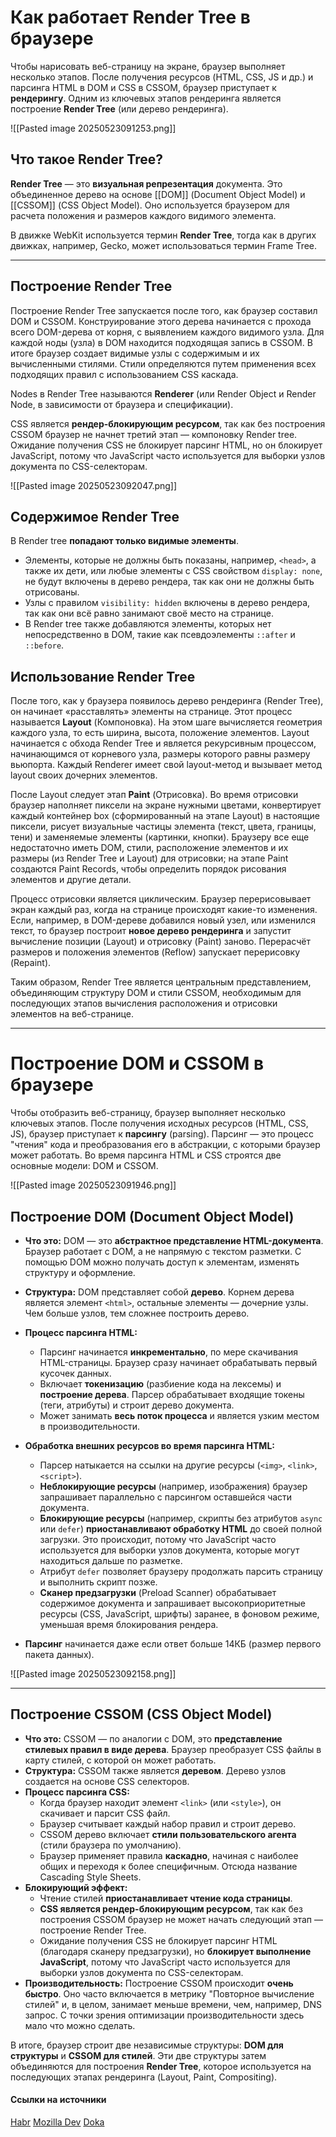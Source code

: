 

# Как работает Render Tree в браузере

Чтобы нарисовать веб-страницу на экране, браузер выполняет несколько этапов. После получения ресурсов (HTML, CSS, JS и др.) и парсинга HTML в DOM и CSS в CSSOM, браузер приступает к **рендерингу**. Одним из ключевых этапов рендеринга является построение **Render Tree** (или дерево рендеринга).

![[Pasted image 20250523091253.png]]

## Что такое Render Tree?

**Render Tree** — это **визуальная репрезентация** документа. Это объединенное дерево на основе [[DOM]] (Document Object Model) и [[CSSOM]] (CSS Object Model). Оно используется браузером для расчета положения и размеров каждого видимого элемента.

В движке WebKit используется термин **Render Tree**, тогда как в других движках, например, Gecko, может использоваться термин Frame Tree.

---

## Построение Render Tree

Построение Render Tree запускается после того, как браузер составил DOM и CSSOM. Конструирование этого дерева начинается с прохода всего DOM-дерева от корня, с выявлением каждого видимого узла. Для каждой ноды (узла) в DOM находится подходящая запись в CSSOM. В итоге браузер создает видимые узлы с содержимым и их вычисленными стилями. Стили определяются путем применения всех подходящих правил с использованием CSS каскада.

Nodes в Render Tree называются **Renderer** (или Render Object и Render Node, в зависимости от браузера и спецификации).

CSS является **рендер-блокирующим ресурсом**, так как без построения CSSOM браузер не начнет третий этап — компоновку Render tree. Ожидание получения CSS не блокирует парсинг HTML, но он блокирует JavaScript, потому что JavaScript часто используется для выборки узлов документа по CSS-селекторам.

![[Pasted image 20250523092047.png]]

## Содержимое Render Tree

В Render tree **попадают только видимые элементы**.
*   Элементы, которые не должны быть показаны, например, `<head>`, а также их дети, или любые элементы с CSS свойством `display: none`, не будут включены в дерево рендера, так как они не должны быть отрисованы.
*   Узлы с правилом `visibility: hidden` включены в дерево рендера, так как они всё равно занимают своё место на странице.
*   В Render tree также добавляются элементы, которых нет непосредственно в DOM, такие как псевдоэлементы `::after` и `::before`.

## Использование Render Tree

После того, как у браузера появилось дерево рендеринга (Render Tree), он начинает «расставлять» элементы на странице. Этот процесс называется **Layout** (Компоновка). На этом шаге вычисляется геометрия каждого узла, то есть ширина, высота, положение элементов. Layout начинается с обхода Render Tree и является рекурсивным процессом, начинающимся от корневого узла, размеры которого равны размеру вьюпорта. Каждый Renderer имеет свой layout-метод и вызывает метод layout своих дочерних элементов.

После Layout следует этап **Paint** (Отрисовка). Во время отрисовки браузер наполняет пиксели на экране нужными цветами, конвертирует каждый контейнер box (сформированный на этапе Layout) в настоящие пиксели, рисует визуальные частицы элемента (текст, цвета, границы, тени) и заменяемые элементы (картинки, кнопки). Браузеру все еще недостаточно иметь DOM, стили, расположение элементов и их размеры (из Render Tree и Layout) для отрисовки; на этапе Paint создаются Paint Records, чтобы определить порядок рисования элементов и другие детали.

Процесс отрисовки является циклическим. Браузер перерисовывает экран каждый раз, когда на странице происходят какие-то изменения. Если, например, в DOM-дереве добавился новый узел, или изменился текст, то браузер построит **новое дерево рендеринга** и запустит вычисление позиции (Layout) и отрисовку (Paint) заново. Перерасчёт размеров и положения элементов (Reflow) запускает перерисовку (Repaint).

Таким образом, Render Tree является центральным представлением, объединяющим структуру DOM и стили CSSOM, необходимым для последующих этапов вычисления расположения и отрисовки элементов на веб-странице.


---

# Построение DOM и CSSOM в браузере

Чтобы отобразить веб-страницу, браузер выполняет несколько ключевых этапов. После получения исходных ресурсов (HTML, CSS, JS), браузер приступает к **парсингу** (parsing). Парсинг — это процесс "чтения" кода и преобразования его в абстракции, с которыми браузер может работать. Во время парсинга HTML и CSS строятся две основные модели: DOM и CSSOM.

![[Pasted image 20250523091946.png]]

## Построение DOM (Document Object Model)

*   **Что это:** DOM — это **абстрактное представление HTML-документа**. Браузер работает с DOM, а не напрямую с текстом разметки. С помощью DOM можно получать доступ к элементам, изменять структуру и оформление.
*   **Структура:** DOM представляет собой **дерево**. Корнем дерева является элемент `<html>`, остальные элементы — дочерние узлы. Чем больше узлов, тем сложнее построить дерево.
*   **Процесс парсинга HTML:**
    *   Парсинг начинается **инкрементально**, по мере скачивания HTML-страницы. Браузер сразу начинает обрабатывать первый кусочек данных.
    *   Включает **токенизацию** (разбиение кода на лексемы) и **построение дерева**. Парсер обрабатывает входящие токены (теги, атрибуты) и строит дерево документа.
    *   Может занимать **весь поток процесса** и является узким местом в производительности.

*   **Обработка внешних ресурсов во время парсинга HTML:**
    *   Парсер натыкается на ссылки на другие ресурсы (`<img>`, `<link>`, `<script>`).
    *   **Неблокирующие ресурсы** (например, изображения) браузер запрашивает параллельно с парсингом оставшейся части документа.
    *   **Блокирующие ресурсы** (например, скрипты без атрибутов `async` или `defer`) **приостанавливают обработку HTML** до своей полной загрузки. Это происходит, потому что JavaScript часто используется для выборки узлов документа, которые могут находиться дальше по разметке.
    *   Атрибут `defer` позволяет браузеру продолжать парсить страницу и выполнить скрипт позже.
    *   **Сканер предзагрузки** (Preload Scanner) обрабатывает содержимое документа и запрашивает высокоприоритетные ресурсы (CSS, JavaScript, шрифты) заранее, в фоновом режиме, уменьшая время блокирования рендера.

*   **Парсинг** начинается даже если ответ больше 14КБ (размер первого пакета данных).

![[Pasted image 20250523092158.png]]


---


## Построение CSSOM (CSS Object Model)

*   **Что это:** CSSOM — по аналогии с DOM, это **представление стилевых правил в виде дерева**. Браузер преобразует CSS файлы в карту стилей, с которой он может работать.
*   **Структура:** CSSOM также является **деревом**. Дерево узлов создается на основе CSS селекторов.
*   **Процесс парсинга CSS:**
    *   Когда браузер находит элемент `<link>` (или `<style>`), он скачивает и парсит CSS файл.
    *   Браузер считывает каждый набор правил и строит дерево.
    *   CSSOM дерево включает **стили пользовательского агента** (стили браузера по умолчанию).
    *   Браузер применяет правила **каскадно**, начиная с наиболее общих и переходя к более специфичным. Отсюда название Cascading Style Sheets.
*   **Блокирующий эффект:**
    *   Чтение стилей **приостанавливает чтение кода страницы**.
    *   **CSS является рендер-блокирующим ресурсом**, так как без построения CSSOM браузер не может начать следующий этап — построение Render Tree.
    *   Ожидание получения CSS не блокирует парсинг HTML (благодаря сканеру предзагрузки), но **блокирует выполнение JavaScript**, потому что JavaScript часто используется для выборки узлов документа по CSS-селекторам.
*   **Производительность:** Построение CSSOM происходит **очень быстро**. Оно часто включается в метрику "Повторное вычисление стилей" и, в целом, занимает меньше времени, чем, например, DNS запрос. С точки зрения оптимизации производительности здесь мало что можно сделать.

В итоге, браузер строит две независимые структуры: **DOM для структуры** и **CSSOM для стилей**. Эти две структуры затем объединяются для построения **Render Tree**, которое используется на последующих этапах рендеринга (Layout, Paint, Compositing).

#### Ccылки на источники

[Habr](https://habr.com/ru/articles/834184/)
[Mozilla Dev](https://developer.mozilla.org/ru/docs/Web/Performance/Guides/How_browsers_work)
[Doka](https://doka.guide/tools/how-the-browser-creates-pages/)
